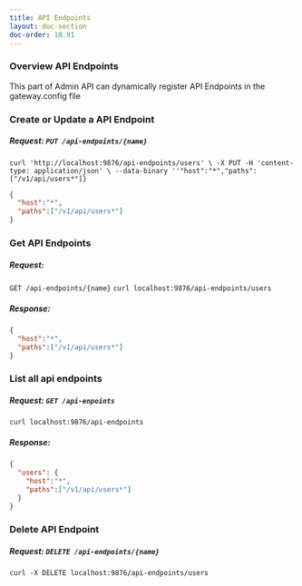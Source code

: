 ```yaml
---
title: API Endpoints
layout: doc-section
doc-order: 10.91
---
```


### Overview API Endpoints

This part of Admin API can dynamically register API Endpoints in the gateway.config file

### Create or Update a API Endpoint
##### Request: `PUT /api-endpoints/{name}`

`curl 'http://localhost:9876/api-endpoints/users' \
-X PUT -H 'content-type: application/json' \
--data-binary ''"host":"*","paths":["/v1/api/users*"]}`

```json
{
  "host":"*",
  "paths":["/v1/api/users*"]
}
```

### Get API Endpoints

##### Request: 
`GET /api-endpoints/{name}`
`curl localhost:9876/api-endpoints/users`

##### Response:
```json
{
  "host":"*",
  "paths":["/v1/api/users*"]
}
```

### List all api endpoints

##### Request: `GET /api-enpoints`
`curl localhost:9876/api-endpoints`
##### Response: 
```json
{
  "users": {
    "host":"*",
    "paths":["/v1/api/users*"]
  }
}
```

### Delete API Endpoint

##### Request: `DELETE /api-endpoints/{name}` 
`curl -X DELETE localhost:9876/api-endpoints/users`
